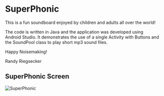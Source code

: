 # SuperPhonic

This is a fun soundboard enjoyed by children and adults all over the world!

The code is written in Java and the application was developed using Android Studio.  It demonstrates the use of a single Activity with Buttons and the SoundPool class to play short mp3 sound files.

Happy Noisemaking!

Randy Riegsecker

## SuperPhonic Screen
![SuperPhonic](https://user-images.githubusercontent.com/120612915/208318737-7e24b732-0279-4cb9-9bc9-e30cb2fcac94.png)

<meta name="google-site-verification" content="yPhOzrUItEixYBKiAwx_1iLmuccU0SQg1sYgzTnDtmo" />
